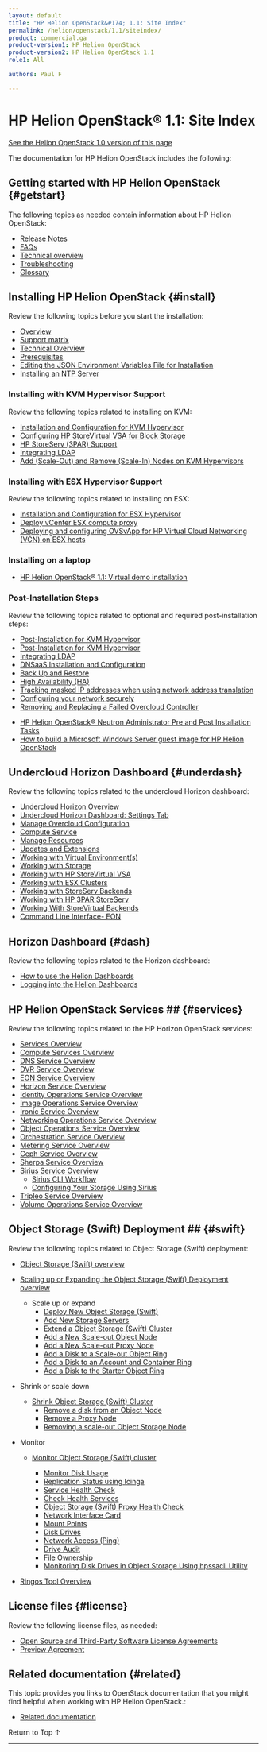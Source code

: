 ```yaml
---
layout: default
title: "HP Helion OpenStack&#174; 1.1: Site Index"
permalink: /helion/openstack/1.1/siteindex/
product: commercial.ga
product-version1: HP Helion OpenStack
product-version2: HP Helion OpenStack 1.1
role1: All

authors: Paul F

---
```

<!--PUBLISHED-->

<script>

function PageRefresh {
onLoad="window.refresh"
}

PageRefresh();

</script>

<!--
<p style="font-size: small;"> <a href="/helion/openstack/1.1/3rd-party-license-agreements/">&#9664; PREV</a> | <a href="/helion/openstack/1.1/">&#9650; UP</a> | NEXT &#9654; </p>
-->

# HP Helion OpenStack&#174; 1.1: Site Index
[See the Helion OpenStack 1.0 version of this page](/helion/openstack/siteindex/)

The documentation for HP Helion OpenStack includes the following:

<!-- Trying something
* [Release Notes](#release)
* [Getting started with HP Helion OpenStack](#getstart)
* [Related documentation](#related)
* [Installing HP Helion OpenStack](#install)
* [Updating HP Helion OpenStack](#update)
* [Undercloud Horizon Dashboard](#underdash)
* [Horizon Dashboard](#dash)
* [HP Helion OpenStack Services](#services)
* [Object Storage (Swift) Deployment](#swift)
* [License files](#license)
* [Related documentation](#related)
-->


## Getting started with HP Helion OpenStack {#getstart}

The following topics as needed contain information about HP Helion OpenStack:

- [Release Notes](/helion/openstack/1.1/release-notes/) 
- [FAQs](/helion/openstack/1.1/faq/)  
- [Technical overview](/helion/openstack/1.1/technical-overview/)
- [Troubleshooting](/helion/openstack/1.1/services/troubleshooting/)
- [Glossary](/helion/openstack/1.1/glossary/)


## Installing HP Helion OpenStack {#install}

Review the following topics before you start the installation:

- [Overview](/helion/openstack/1.1/install/overview/) 
- [Support matrix](/helion/openstack/1.1/support-matrix/)
- [Technical Overview](/helion/openstack/1.1/technical-overview/)
- [Prerequisites](/helion/openstack/1.1/install/prereqs/)
- [Editing the JSON Environment Variables File for Installation](/helion/openstack/1.1/install/envars/)
- [Installing an NTP Server](/helion/openstack/1.1/install/ntp/)


### Installing with KVM Hypervisor Support

Review the following topics related to installing on KVM:

- [Installation and Configuration for KVM Hypervisor](/helion/openstack/1.1/install/kvm/)
- [Configuring HP StoreVirtual VSA for Block Storage](/helion/openstack/1.1/install/vsa/)
- [HP StoreServ (3PAR) Support](/helion/openstack/1.1/install/3par/)
- [Integrating LDAP](/helion/openstack/1.1/services/identity/integrate-ldap/)
- [Add (Scale-Out) and Remove (Scale-In) Nodes on KVM Hypervisors](/helion/openstack/1.1/install/add/nodes/)

### Installing with ESX Hypervisor Support

Review the following topics related to installing on ESX:

- [Installation and Configuration for ESX Hypervisor](/helion/openstack/1.1/install/esx/)
- [Deploy vCenter ESX compute proxy](/helion/openstack/1.1/install/esx/proxy/)
- [Deploying and configuring OVSvApp for HP Virtual Cloud Networking (VCN) on ESX hosts](/helion/openstack/1.1/install/ovsvapp/)

### Installing on a laptop

*  [HP Helion OpenStack&#174; 1.1: Virtual demo installation]( /helion/openstack/1.1/install/laptop/demo/)

### Post-Installation Steps

Review the following topics related to optional and required post-installation steps:

- [Post-Installation for KVM Hypervisor](http://docs.hpcloud.com/helion/openstack/1.1/install/post-kvm/)
- [Post-Installation for KVM Hypervisor](http://docs.hpcloud.com/helion/openstack/1.1/install/post-kvm/)
- [Integrating LDAP](/helion/openstack/1.1/services/identity/integrate-ldap/)
- [DNSaaS Installation and Configuration](/helion/openstack/1.1/install/dnsaas/)
- [Back Up and Restore](/helion/openstack/1.1/backup.restore/)
- [High Availability (HA)](/helion/openstack/1.1/high-availability/)
- [Tracking masked IP addresses when using network address translation](/helion/openstack/1.1/maskedIP/)
- [Configuring your network securely](/helion/openstack/1.1/install/security/)
- [Removing and Replacing a Failed Overcloud Controller]( /helion/openstack/1.1/removing/failedovercloud/)
* [HP Helion OpenStack&#174; Neutron Administrator Pre and Post Installation Tasks]( /helion/openstack/1.1/services/neutron/installation/intro/)
*  [How to build a Microsoft Windows Server guest image for HP Helion OpenStack]( /helion/openstack/1.1/create-deploy/certified-microsoft-windows/guest-image/)


## Undercloud Horizon Dashboard {#underdash}

Review the following topics related to the undercloud Horizon dashboard:

- [Undercloud Horizon Overview](/helion/openstack/1.1/undercloud/horizon/overview/)
- [Undercloud Horizon Dashboard: Settings Tab](/helion/openstack/1.1/undercloud/admin/settings/)
- [Manage Overcloud Configuration](/helion/openstack/1.1/undercloud/oc/config/)
- [Compute Service](/helion/openstack/1.1/undercloud/resource/esx/compute/)
- [Manage Resources](/helion/openstack/1.1/undercloud/manage/resources/overview/)
- [Updates and Extensions](/helion/openstack/1.1/undercloud/admin/updates-and-extension/)
- [Working with Virtual Environment(s)](/helion/openstack/1.1/undercloud/resource/esx/)
- [Working with Storage](/helion/openstack/1.1/undercloud/manage/resources/storage/)
- [Working with HP StoreVirtual VSA](/helion/openstack/1.1/undercloud/storage/storevirtual/)
- [Working with ESX Clusters](/helion/openstack/1.1/undercloud/oc/config/esx/)
- [Working with StoreServ Backends](/helion/openstack/1.1/undercloud/oc/config/storeserv/)
- [Working with HP 3PAR StoreServ](/helion/openstack/1.1/undercloud/storage/storeserv/)
- [Working With StoreVirtual Backends](/helion/openstack/1.1/undercloud/oc/config/storevirtual/)
- [Command Line Interface- EON](/helion/openstack/1.1/undercloud/eon/cli/)

## Horizon Dashboard {#dash}

Review the following topics related to the Horizon dashboard:

- [How to use the Helion Dashboards](/helion/openstack/1.1/dashboard/how-works/)
- [Logging into the Helion Dashboards](/helion/openstack/1.1/dashboard/login/)


## HP Helion OpenStack Services ## {#services}

Review the following topics related to the HP Horizon OpenStack services:


- [Services Overview](/helion/openstack/1.1/services/overview/)
- [Compute Services Overview](/helion/openstack/1.1/services/compute/overview/)
- [DNS Service Overview](/helion/openstack/1.1/services/dns/overview/)
- [DVR Service Overview](/helion/openstack/1.1/services/dvr/overview/)
- [EON Service Overview](/helion/openstack/1.1/services/eon/overview/)
- [Horizon Service Overview](/helion/openstack/1.1/services/horizon/overview/)
- [Identity Operations Service Overview](/helion/openstack/1.1/services/identity/overview/)
- [Image Operations Service Overview](/helion/openstack/1.1/services/imaging/overview/)
- [Ironic Service Overview](/helion/openstack/1.1/services/ironic/overview/)
- [Networking Operations Service Overview](/helion/openstack/1.1/services/networking/overview/)
- [Object Operations Service Overview](/helion/openstack/1.1/services/object/overview/)
- [Orchestration Service Overview](/helion/openstack/1.1/services/orchestration/overview/)
- [Metering Service Overview](/helion/openstack/1.1/services/reporting/overview/)
- [Ceph Service Overview]( /helion/openstack/1.1/services/ceph/)
- [Sherpa Service Overview](/helion/openstack/1.1/services/sherpa/overview/)
- [Sirius Service Overview](/helion/openstack/1.1/services/sirius/overview/)
	- [Sirius CLI Workflow](/helion/openstack/1.1/sirius/cli/workflow)
	- [Configuring Your Storage Using Sirius](/helion/openstack/1.1/sirius-cli/)
- [Tripleo Service Overview](/helion/openstack/1.1/services/tripleo/overview/)
- [Volume Operations Service Overview](/helion/openstack/1.1/services/volume/overview/)

<!-- Not in 1.01
- [Eve Service Overview](/helion/openstack/1.1/services/eve/overview/)
- [Focus Service Overview](/helion/openstack/1.1/services/focus/overview/)
- [Reporting Service Overview](/helion/openstack/1.1/services/reporting/overview/) -->



## Object Storage (Swift) Deployment ## {#swift}

Review the following topics related to Object Storage (Swift) deployment:

- [Object Storage (Swift) overview](/helion/openstack/1.1/services/object/overview/)
- [Scaling up or Expanding the Object Storage (Swift) Deployment overview](/helion/openstack/1.1/services/object/overview/scale-out-swift/)

	- Scale up or expand 
		- [Deploy New  Object Storage (Swift)](/helion/openstack/1.1/services/swift/deployment-scale-out/)
		- [Add New Storage Servers](/helion/openstack/1.1/services/swift/provision-nodes)
		- [Extend a Object Storage (Swift) Cluster](/helion/openstack/1.1/services/object/swift/expand-cluster/)
		- [Add a New Scale-out Object Node](/helion/openstack/1.1/services/swift/deployment/add-disk-object-node/)
		- [Add a New Scale-out Proxy Node](/helion/openstack/1.1/services/swift/deployment/add-proxy-node/)
		- [Add a Disk to a Scale-out Object Ring](/helion/openstack/1.1/services/swift/deployment/add-disk-scale-out/)
		- [Add a Disk to an Account and Container Ring](/helion/openstack/1.1/services/swift/deployment/add-disk-account-container/)
		- [Add a Disk to the Starter Object Ring](/helion/openstack/1.1/services/swift/deployment/add-disk-starter/)

- Shrink or scale down

	- [Shrink Object Storage (Swift) Cluster](/helion/openstack/1.1/services/object/swift/shrink-cluster/) 
		- [Remove a disk from an Object Node](/helion/openstack/1.1/services/swift/deployment/remove-existing-disk/)
		- [Remove a Proxy Node](/helion/openstack/1.1/services/swift/deployment/remove-proxy-node/)
		- [Removing a scale-out Object Storage Node](/helion/openstack/1.1/services/swift/deployment/remove-scale-out-object-node/)
	
- Monitor

	- [Monitor Object Storage (Swift) cluster]( /helion/openstack/1.1/services/object/swift/Monitor-cluster/)

		* [Monitor Disk Usage]( /helion/openstack/1.1/services/object/swift/Monitor-disk/)
		* [Replication Status using Icinga](/helion/openstack/1.1/services/object/swift/replica-status/)
		* [Service Health Check](/helion/openstack/1.1/services/object/swift/health-check/)
		* [Check Health Services](/helion/openstack/1.1/services/object/swift/health-swift-services/)
		* [Object Storage (Swift) Proxy Health Check]( /helion/openstack/1.1/services/object/swift/monitor-swift-proxy-health-checks/)
		* [Network Interface Card](/helion/openstack/1.1/services/object/swift/monitor-speed-of-NIC/)
		* [Mount Points](/helion/openstack/1.1/services/object/swift/mount-points/)
		* [Disk Drives](/helion/openstack/1.1/services/object/swift/disk-drive/)
		* [Network Access (Ping)](/helion/openstack/1.1/services/object/swift/monitor-network-access-ping/)
		* [Drive Audit]( /helion/openstack/1.1/services/object/swift/monitor-swift-drive-audit/)
		* [File Ownership](/helion/openstack/1.1/services/object/swift/file-ownership/)
		* [Monitoring Disk Drives in Object Storage Using hpssacli Utility](/helion/openstack/1.1/services/swift/diagnosis-disk-health/hpssacli/)

- [Ringos Tool Overview](/helion/openstack/1.1/GA1/services/object/pyringos/)

## License files {#license}

Review the following license files, as needed:

- [Open Source and Third-Party Software License Agreements](/helion/openstack/1.1/3rd-party-license-agreements/)
- [Preview Agreement](/helion/openstack/1.1/eula/)
 
## Related documentation {#related}

This topic provides you links to OpenStack documentation that you might find helpful when working with HP Helion OpenStack.\:

* [Related documentation](/helion/openstack/1.1/related-links)

<a href="#top" style="padding:14px 0px 14px 0px; text-decoration: none;"> Return to Top &#8593; </a>
 
----
